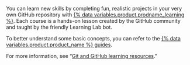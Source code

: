 You can learn new skills by completing fun, realistic projects in your very own GitHub repository with [{% data variables.product.prodname_learning %}](https://lab.github.com/). Each course is a hands-on lesson created by the GitHub community and taught by the friendly Learning Lab bot.

To better understand some basic concepts, you can refer to the [{% data variables.product.product_name %} guides](https://guides.github.com).

For more information, see “[Git and GitHub learning resources](/github/getting-started-with-github/quickstart/git-and-github-learning-resources)."